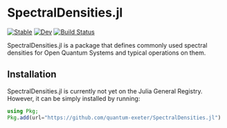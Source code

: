 # SpectralDensities.jl

[![Stable](https://img.shields.io/badge/docs-stable-blue.svg)](https://quantum-exeter.github.io/SpectralDensities.jl/stable/)
[![Dev](https://img.shields.io/badge/docs-dev-blue.svg)](https://quantum-exeter.github.io/SpectralDensities.jl/dev/)
[![Build Status](https://github.com/quantum-exeter/SpectralDensities.jl/actions/workflows/CI.yml/badge.svg?branch=main)](https://github.com/quantum-exeter/SpectralDensities.jl/actions/workflows/CI.yml?query=branch%3Amain)

SpectralDensities.jl is a package that defines commonly used spectral densities for Open Quantum Systems and typical operations on them.

## Installation
SpectralDensities.jl is currently not yet on the Julia General Registry. However, it can be simply installed by running:
```Julia
using Pkg;
Pkg.add(url="https://github.com/quantum-exeter/SpectralDensities.jl")
```
